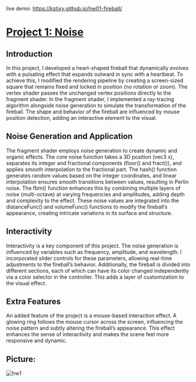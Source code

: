 live demo: https://kstjxy.github.io/hw01-fireball/


# [Project 1: Noise](https://github.com/CIS-566-Fall-2022/hw01-fireball-base)


## Introduction

In this project, I developed a heart-shaped fireball that dynamically evolves with a pulsating effect that expands outward in sync with a heartbeat. To achieve this, I modified the rendering pipeline by creating a screen-sized square that remains fixed and locked in position (no rotation or zoom). The vertex shader passes the unchanged vertex positions directly to the fragment shader. In the fragment shader, I implemented a ray-tracing algorithm alongside noise generation to simulate the transformation of the fireball. The shape and behavior of the fireball are influenced by mouse position detection, adding an interactive element to the visual.


## Noise Generation and Application

The fragment shader employs noise generation to create dynamic and organic effects. The core noise function takes a 3D position (vec3 x), separates its integer and fractional components (floor() and fract()), and applies smooth interpolation to the fractional part. The hash() function generates random values based on the integer coordinates, and linear interpolation ensures smooth transitions between values, resulting in Perlin noise. The fbm() function enhances this by combining multiple layers of noise (multi-octave) at varying frequencies and amplitudes, adding depth and complexity to the effect. These noise values are integrated into the distanceFunc() and volumeFunc() functions to modify the fireball’s appearance, creating intricate variations in its surface and structure.


## Interactivity

Interactivity is a key component of this project. The noise generation is influenced by variables such as frequency, amplitude, and wavelength. I incorporated slider controls for these parameters, allowing real-time adjustments to the fireball’s behavior. Additionally, the fireball is divided into different sections, each of which can have its color changed independently via a color selector in the controller. This adds a layer of customization to the visual effect.


## Extra Features

An added feature of the project is a mouse-based interaction effect. A glowing ring follows the mouse cursor across the screen, influencing the noise pattern and subtly altering the fireball’s appearance. This effect enhances the sense of interactivity and makes the scene feel more responsive and dynamic.


## Picture:

![hw1](https://github.com/user-attachments/assets/4699bd51-04a6-4248-b579-eddb99e9e273)

